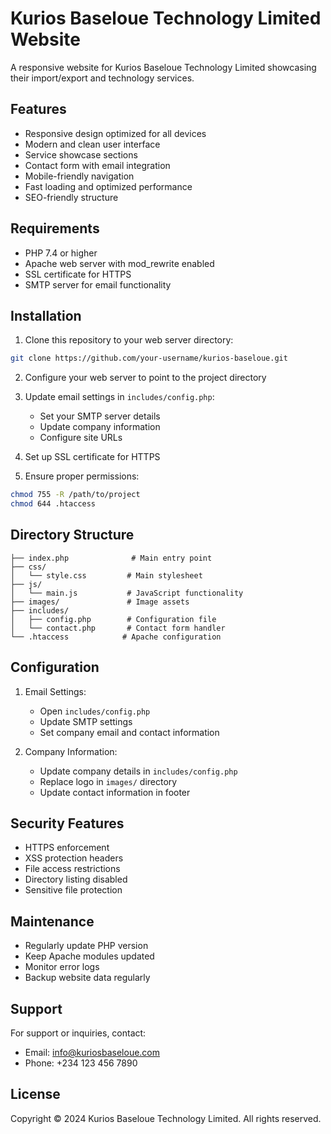 # Kurios Baseloue Technology Limited Website

A responsive website for Kurios Baseloue Technology Limited showcasing their import/export and technology services.

## Features

- Responsive design optimized for all devices
- Modern and clean user interface
- Service showcase sections
- Contact form with email integration
- Mobile-friendly navigation
- Fast loading and optimized performance
- SEO-friendly structure

## Requirements

- PHP 7.4 or higher
- Apache web server with mod_rewrite enabled
- SSL certificate for HTTPS
- SMTP server for email functionality

## Installation

1. Clone this repository to your web server directory:
```bash
git clone https://github.com/your-username/kurios-baseloue.git
```

2. Configure your web server to point to the project directory

3. Update email settings in `includes/config.php`:
   - Set your SMTP server details
   - Update company information
   - Configure site URLs

4. Set up SSL certificate for HTTPS

5. Ensure proper permissions:
```bash
chmod 755 -R /path/to/project
chmod 644 .htaccess
```

## Directory Structure

```
├── index.php              # Main entry point
├── css/
│   └── style.css         # Main stylesheet
├── js/
│   └── main.js           # JavaScript functionality
├── images/               # Image assets
├── includes/
│   ├── config.php        # Configuration file
│   └── contact.php       # Contact form handler
└── .htaccess            # Apache configuration
```

## Configuration

1. Email Settings:
   - Open `includes/config.php`
   - Update SMTP settings
   - Set company email and contact information

2. Company Information:
   - Update company details in `includes/config.php`
   - Replace logo in `images/` directory
   - Update contact information in footer

## Security Features

- HTTPS enforcement
- XSS protection headers
- File access restrictions
- Directory listing disabled
- Sensitive file protection

## Maintenance

- Regularly update PHP version
- Keep Apache modules updated
- Monitor error logs
- Backup website data regularly

## Support

For support or inquiries, contact:
- Email: info@kuriosbaseloue.com
- Phone: +234 123 456 7890

## License

Copyright © 2024 Kurios Baseloue Technology Limited. All rights reserved. 